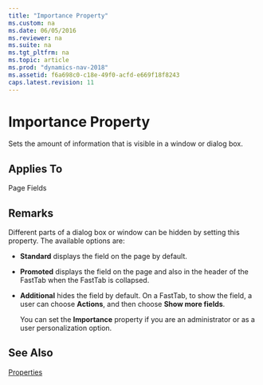 ```yaml
---
title: "Importance Property"
ms.custom: na
ms.date: 06/05/2016
ms.reviewer: na
ms.suite: na
ms.tgt_pltfrm: na
ms.topic: article
ms.prod: "dynamics-nav-2018"
ms.assetid: f6a698c0-c18e-49f0-acfd-e669f18f8243
caps.latest.revision: 11
---
```

# Importance Property
Sets the amount of information that is visible in a window or dialog box.  
  
## Applies To  
 Page Fields  
  
## Remarks  
 Different parts of a dialog box or window can be hidden by setting this property. The available options are:  
  
- **Standard** displays the field on the page by default.  
  
- **Promoted** displays the field on the page and also in the header of the FastTab when the FastTab is collapsed.  
  
- **Additional** hides the field by default. On a FastTab, to show the field, a user can choose **Actions**, and then choose **Show more fields**.  
  
  You can set the **Importance** property if you are an administrator or as a user personalization option.  
  
## See Also  
 [Properties](Properties.md)